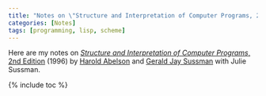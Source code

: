 ```yaml
---
title: "Notes on \"Structure and Interpretation of Computer Programs, 2nd Edition\""
categories: [Notes]
tags: [programming, lisp, scheme]
---
```


Here are my notes on [*Structure and Interpretation of Computer Programs*, 2nd Edition](https://mitpress.mit.edu/sites/default/files/sicp/full-text/book/book.html) (1996) by [Harold Abelson](http://groups.csail.mit.edu/mac/users/hal/hal.html) and [Gerald Jay Sussman](http://groups.csail.mit.edu/mac/users/gjs/gjs.html) with Julie Sussman.

{% include toc %}